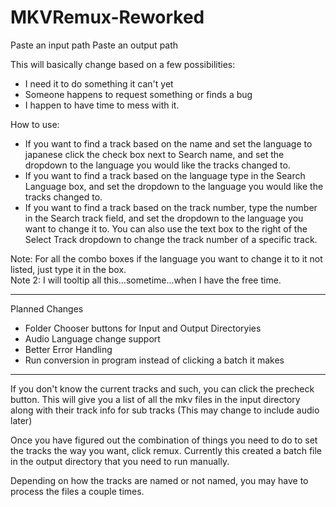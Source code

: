 # MKVRemux-Reworked
Paste an input path
Paste an output path

This will basically change based on a few possibilities:
<ul>
  <li>I need it to do something it can't yet</li>
  <li>Someone happens to request something or finds a bug</li>
  <li>I happen to have time to mess with it.</li>
 </ul>

How to use:<br>
<ul>
  <li>If you want to find a track based on the name and set the language to japanese click the check box next to Search name, and set the dropdown to the language you would like the tracks changed to.</li>
  <li>If you want to find a track based on the language type in the Search Language box, and set the dropdown to the language you would like the tracks changed to.</li>
  <li>If you want to find a track based on the track number, type the number in the Search track field, and set the dropdown to the language you want to change it to.  You can also use the text box to the right of the Select Track dropdown to change the track number of a specific track.</li>
</ul>
Note: For all the combo boxes if the language you want to change it to it not listed, just type it in the box.<br>
Note 2: I will tooltip all this...sometime...when I have the free time.
<hr>
Planned Changes
<ul>
  <li>Folder Chooser buttons for Input and Output Directoryies</li>
  <li>Audio Language change support</li>
  <li>Better Error Handling</li>
  <li>Run conversion in program instead of clicking a batch it makes</li>
</ul>
<hr>
<p>
If you don't know the current tracks and such, you can click the precheck button.
This will give you a list of all the mkv files in the input directory along with their track info for sub tracks (This may change to include audio later)

Once you have figured out the combination of things you need to do to set the tracks the way you want, click remux.
Currently this created a batch file in the output directory that you need to run manually.

Depending on how the tracks are named or not named, you may have to process the files a couple times.</p>
